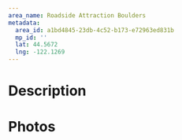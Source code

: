 ```yaml
---
area_name: Roadside Attraction Boulders
metadata:
  area_id: a1bd4845-23db-4c52-b173-e72963ed831b
  mp_id: ''
  lat: 44.5672
  lng: -122.1269
---
```

# Description

# Photos

